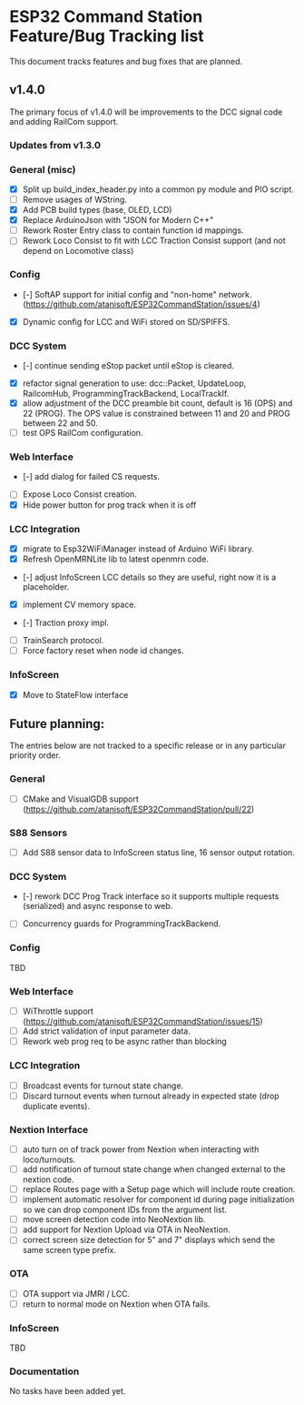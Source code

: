 # ESP32 Command Station Feature/Bug Tracking list
This document tracks features and bug fixes that are planned.

## v1.4.0
The primary focus of v1.4.0 will be improvements to the DCC signal code and adding RailCom support.

### Updates from v1.3.0

### General (misc)

- [x] Split up build_index_header.py into a common py module and PIO script.
- [ ] Remove usages of WString.
- [x] Add PCB build types (base, OLED, LCD)
- [x] Replace ArduinoJson with "JSON for Modern C++"
- [ ] Rework Roster Entry class to contain function id mappings.
- [ ] Rework Loco Consist to fit with LCC Traction Consist support (and not depend on Locomotive class)

### Config

- [-] SoftAP support for initial config and "non-home" network. (https://github.com/atanisoft/ESP32CommandStation/issues/4)
- [x] Dynamic config for LCC and WiFi stored on SD/SPIFFS.

### DCC System

- [-] continue sending eStop packet until eStop is cleared.
- [x] refactor signal generation to use: dcc::Packet, UpdateLoop, RailcomHub, ProgrammingTrackBackend, LocalTrackIf.
- [x] allow adjustment of the DCC preamble bit count, default is 16 (OPS) and 22 (PROG). The OPS value is constrained between 11 and 20 and PROG between 22 and 50.
- [ ] test OPS RailCom configuration.

### Web Interface

- [-] add dialog for failed CS requests.
- [ ] Expose Loco Consist creation.
- [x] Hide power button for prog track when it is off

### LCC Integration

- [x] migrate to Esp32WiFiManager instead of Arduino WiFi library.
- [x] Refresh OpenMRNLite lib to latest openmrn code.
- [-] adjust InfoScreen LCC details so they are useful, right now it is a placeholder.
- [x] implement CV memory space.
- [-] Traction proxy impl.
- [ ] TrainSearch protocol.
- [ ] Force factory reset when node id changes.

### InfoScreen

- [x] Move to StateFlow interface

## Future planning:
The entries below are not tracked to a specific release or in any particular priority order.

### General

- [ ] CMake and VisualGDB support (https://github.com/atanisoft/ESP32CommandStation/pull/22)

### S88 Sensors

- [ ] Add S88 sensor data to InfoScreen status line, 16 sensor output rotation.

### DCC System

- [-] rework DCC Prog Track interface so it supports multiple requests (serialized) and async response to web.
- [ ] Concurrency guards for ProgrammingTrackBackend.

### Config
TBD

### Web Interface

- [ ] WiThrottle support (https://github.com/atanisoft/ESP32CommandStation/issues/15)
- [ ] Add strict validation of input parameter data.
- [ ] Rework web prog req to be async rather than blocking

### LCC Integration

- [ ] Broadcast events for turnout state change.
- [ ] Discard turnout events when turnout already in expected state (drop duplicate events).

### Nextion Interface

- [ ] auto turn on of track power from Nextion when interacting with loco/turnouts.
- [ ] add notification of turnout state change when changed external to the nextion code.
- [ ] replace Routes page with a Setup page which will include route creation.
- [ ] implement automatic resolver for component id during page initialization so we can drop component IDs from the argument list.
- [ ] move screen detection code into NeoNextion lib.
- [ ] add support for Nextion Upload via OTA in NeoNextion.
- [ ] correct screen size detection for 5" and 7" displays which send the same screen type prefix.

### OTA

- [ ] OTA support via JMRI / LCC.
- [ ] return to normal mode on Nextion when OTA fails.

### InfoScreen
TBD

### Documentation
No tasks have been added yet.
